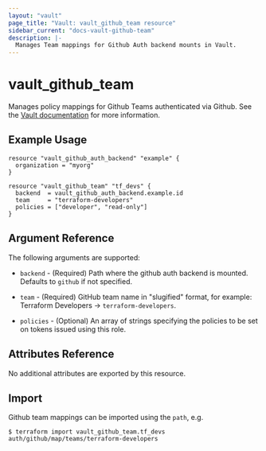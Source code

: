 ```yaml
---
layout: "vault"
page_title: "Vault: vault_github_team resource"
sidebar_current: "docs-vault-github-team"
description: |-
  Manages Team mappings for Github Auth backend mounts in Vault.
---
```


# vault\_github\_team

Manages policy mappings for Github Teams authenticated via Github. See the [Vault
documentation](https://www.vaultproject.io/docs/auth/github/) for more
information.

## Example Usage

```hcl
resource "vault_github_auth_backend" "example" {
  organization = "myorg"
}

resource "vault_github_team" "tf_devs" {
  backend  = vault_github_auth_backend.example.id
  team     = "terraform-developers"
  policies = ["developer", "read-only"]
}
```

## Argument Reference

The following arguments are supported:

* `backend` - (Required) Path where the github auth backend is mounted. Defaults to `github`
  if not specified.

* `team` - (Required) GitHub team name in "slugified" format, for example: Terraform
  Developers -> `terraform-developers`.
  
* `policies` - (Optional) An array of strings specifying the policies to be set on tokens
  issued using this role.

## Attributes Reference

No additional attributes are exported by this resource.

## Import

Github team mappings can be imported using the `path`, e.g.

```
$ terraform import vault_github_team.tf_devs auth/github/map/teams/terraform-developers
```
